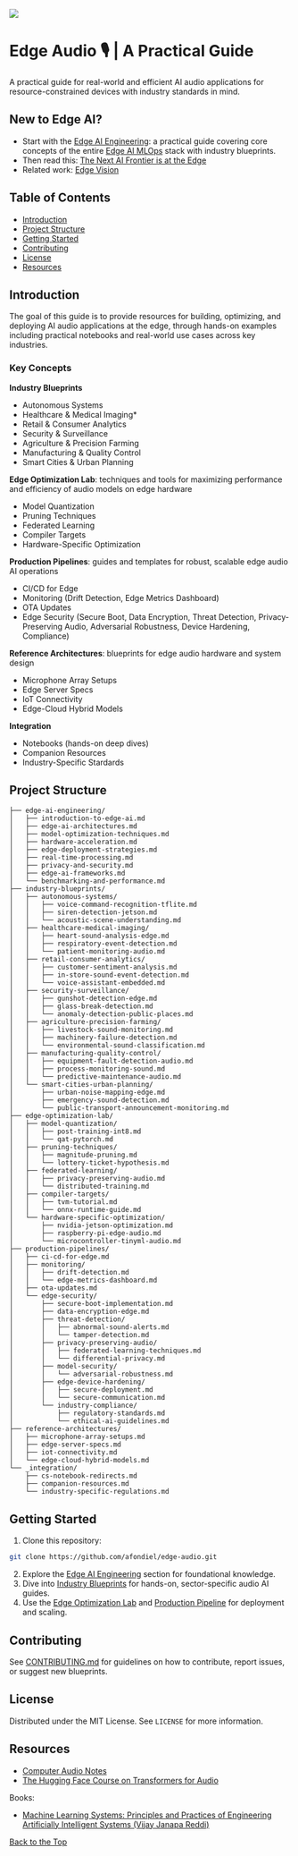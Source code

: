 [![](https://img.shields.io/badge/Contribute-Welcome-green)](./CONTRIBUTING.md)

# Edge Audio :studio_microphone: | A Practical Guide

A practical guide for real-world and efficient AI audio applications for resource-constrained devices with industry standards in mind.

## New to Edge AI? 

- Start with the [Edge AI Engineering](https://github.com/afondiel/edge-ai-engineering): a practical guide covering core concepts of the entire [Edge AI MLOps](https://docs.edgeimpulse.com/docs/concepts/edge-ai-fundamentals/what-is-edge-mlops) stack with industry blueprints.
- Then read this: [The Next AI Frontier is at the Edge](https://afondiel.github.io/posts/the-next-ai-frontier-is-at-the-edge/)
- Related work: [Edge Vision](https://github.com/afondiel/edge-vision)

## Table of Contents
- [Introduction](#introduction)
- [Project Structure](#project-structure)
- [Getting Started](#getting-started)
- [Contributing](#contributing)
- [License](#license)
- [Resources](#resources)

## Introduction

The goal of this guide is to provide resources for building, optimizing, and deploying AI audio applications at the edge, through hands-on examples including practical notebooks and real-world use cases across key industries.

### Key Concepts

**Industry Blueprints**
- Autonomous Systems
- Healthcare & Medical Imaging*
- Retail & Consumer Analytics
- Security & Surveillance
- Agriculture & Precision Farming
- Manufacturing & Quality Control
- Smart Cities & Urban Planning

**Edge Optimization Lab**: techniques and tools for maximizing performance and efficiency of audio models on edge hardware
- Model Quantization
- Pruning Techniques
- Federated Learning
- Compiler Targets
- Hardware-Specific Optimization

**Production Pipelines**: guides and templates for robust, scalable edge audio AI operations
- CI/CD for Edge
- Monitoring (Drift Detection, Edge Metrics Dashboard)
- OTA Updates
- Edge Security (Secure Boot, Data Encryption, Threat Detection, Privacy-Preserving Audio, Adversarial Robustness, Device Hardening, Compliance)

**Reference Architectures**: blueprints for edge audio hardware and system design
- Microphone Array Setups
- Edge Server Specs
- IoT Connectivity
- Edge-Cloud Hybrid Models

**Integration**
- Notebooks (hands-on deep dives)
- Companion Resources
- Industry-Specific Stardards

## Project Structure

```
├── edge-ai-engineering/
│   ├── introduction-to-edge-ai.md
│   ├── edge-ai-architectures.md
│   ├── model-optimization-techniques.md
│   ├── hardware-acceleration.md
│   ├── edge-deployment-strategies.md
│   ├── real-time-processing.md
│   ├── privacy-and-security.md
│   ├── edge-ai-frameworks.md
│   └── benchmarking-and-performance.md    
├── industry-blueprints/
│   ├── autonomous-systems/
│   │   ├── voice-command-recognition-tflite.md
│   │   ├── siren-detection-jetson.md
│   │   └── acoustic-scene-understanding.md
│   ├── healthcare-medical-imaging/
│   │   ├── heart-sound-analysis-edge.md
│   │   ├── respiratory-event-detection.md
│   │   └── patient-monitoring-audio.md
│   ├── retail-consumer-analytics/
│   │   ├── customer-sentiment-analysis.md
│   │   ├── in-store-sound-event-detection.md
│   │   └── voice-assistant-embedded.md
│   ├── security-surveillance/
│   │   ├── gunshot-detection-edge.md
│   │   ├── glass-break-detection.md
│   │   └── anomaly-detection-public-places.md
│   ├── agriculture-precision-farming/
│   │   ├── livestock-sound-monitoring.md
│   │   ├── machinery-failure-detection.md
│   │   └── environmental-sound-classification.md
│   ├── manufacturing-quality-control/
│   │   ├── equipment-fault-detection-audio.md
│   │   ├── process-monitoring-sound.md
│   │   └── predictive-maintenance-audio.md
│   └── smart-cities-urban-planning/
│       ├── urban-noise-mapping-edge.md
│       ├── emergency-sound-detection.md
│       └── public-transport-announcement-monitoring.md
├── edge-optimization-lab/
│   ├── model-quantization/
│   │   ├── post-training-int8.md
│   │   └── qat-pytorch.md
│   ├── pruning-techniques/
│   │   ├── magnitude-pruning.md
│   │   └── lottery-ticket-hypothesis.md
│   ├── federated-learning/
│   │   ├── privacy-preserving-audio.md
│   │   └── distributed-training.md
│   ├── compiler-targets/
│   │   ├── tvm-tutorial.md
│   │   └── onnx-runtime-guide.md
│   └── hardware-specific-optimization/
│       ├── nvidia-jetson-optimization.md
│       ├── raspberry-pi-edge-audio.md
│       └── microcontroller-tinyml-audio.md
├── production-pipelines/
│   ├── ci-cd-for-edge.md
│   ├── monitoring/
│   │   ├── drift-detection.md
│   │   └── edge-metrics-dashboard.md
│   ├── ota-updates.md
│   └── edge-security/
│       ├── secure-boot-implementation.md
│       ├── data-encryption-edge.md
│       ├── threat-detection/
│       │   ├── abnormal-sound-alerts.md
│       │   └── tamper-detection.md
│       ├── privacy-preserving-audio/
│       │   ├── federated-learning-techniques.md
│       │   └── differential-privacy.md
│       ├── model-security/
│       │   └── adversarial-robustness.md
│       ├── edge-device-hardening/
│       │   ├── secure-deployment.md
│       │   └── secure-communication.md
│       └── industry-compliance/
│           ├── regulatory-standards.md
│           └── ethical-ai-guidelines.md
├── reference-architectures/
│   ├── microphone-array-setups.md
│   ├── edge-server-specs.md
│   ├── iot-connectivity.md
│   └── edge-cloud-hybrid-models.md
└── _integration/
    ├── cs-notebook-redirects.md
    ├── companion-resources.md
    └── industry-specific-regulations.md
```

## Getting Started
1. Clone this repository:
```bash
git clone https://github.com/afondiel/edge-audio.git
```
2. Explore the [Edge AI Engineering](#edge-ai-engineering) section for foundational knowledge.
3. Dive into [Industry Blueprints](#key-concepts) for hands-on, sector-specific audio AI guides.
4. Use the [Edge Optimization Lab](#key-concepts)  and [Production Pipeline](#key-concepts) for deployment and scaling.

## Contributing

See [CONTRIBUTING.md](CONTRIBUTING.md) for guidelines on how to contribute, report issues, or suggest new blueprints.

## License

Distributed under the MIT License. See `LICENSE` for more information.

## Resources

- [Computer Audio Notes](https://github.com/afondiel/computer-science-notebook/tree/master/core/ai-ml/computer-audition)
- [The Hugging Face Course on Transformers for Audio](https://github.com/huggingface/audio-transformers-course)

Books:
- [Machine Learning Systems: Principles and Practices of Engineering Artificially Intelligent Systems (Vijay Janapa Reddi)](https://mlsysbook.ai/)

[Back to the Top](#table-of-contents)
